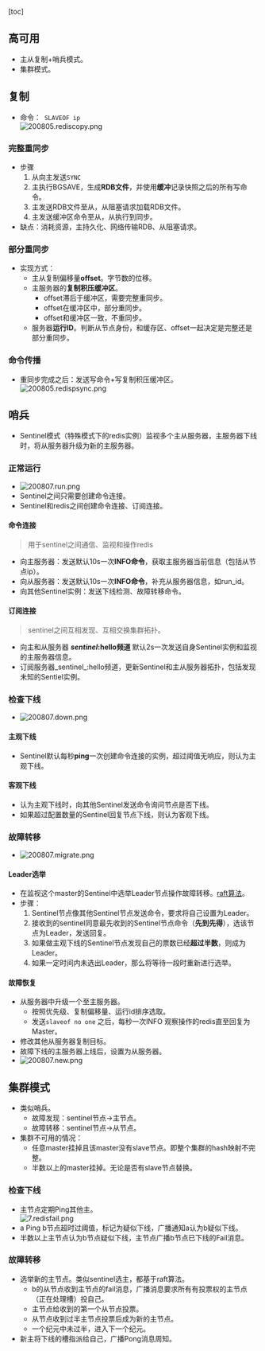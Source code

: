 [toc]
## 高可用 ##
- 主从复制+哨兵模式。
- 集群模式。

## 复制 ##
- 命令：``` SLAVEOF ip```<br>![200805.rediscopy.png](https://img-blog.csdnimg.cn/202008070005559.png)

### 完整重同步 ###
- 步骤
	1. 从向主发送```SYNC```
	2. 主执行BGSAVE，生成**RDB文件**，并使用**缓冲**记录快照之后的所有写命令。
	3. 主发送RDB文件至从，从阻塞请求加载RDB文件。
	4. 主发送缓冲区命令至从，从执行到同步。
- 缺点：消耗资源，主持久化、网络传输RDB、从阻塞请求。

### 部分重同步 ###
- 实现方式：
  - 主从复制偏移量**offset**。字节数的位移。
  - 主服务器的**复制积压缓冲区**。
    - offset滞后于缓冲区，需要完整重同步。
    - offset在缓冲区中，部分重同步。
    - offset和缓冲区一致，不重同步。
  - 服务器**运行ID**。判断从节点身份，和缓存区、offset一起决定是完整还是部分重同步。

### 命令传播 ###
- 重同步完成之后：发送写命令+写复制积压缓冲区。<br>![200805.redispsync.png](https://img-blog.csdnimg.cn/20200807000555802.png)

## 哨兵 ##
- Sentinel模式（特殊模式下的redis实例）监视多个主从服务器，主服务器下线时，将从服务器升级为新的主服务器。

### 正常运行 ###
- ![200807.run.png](https://img-blog.csdnimg.cn/20200807001533628.png)
- Sentinel之间只需要创建命令连接。
- Sentinel和redis之间创建命令连接、订阅连接。

#### 命令连接 ####
> 用于sentinel之间通信、监视和操作redis
- 向主服务器：发送默认10s一次**INFO命令**，获取主服务器当前信息（包括从节点ip）。
- 向从服务器：发送默认10s一次**INFO命令**，补充从服务器信息，如run_id。
- 向其他Sentinel实例：发送下线检测、故障转移命令。

#### 订阅连接 ####
> sentinel之间互相发现、互相交换集群拓扑。
- 向主和从服务器 **_sentinel_:hello频道** 默认2s一次发送自身Sentinel实例和监视的主服务器信息。
- 订阅服务器_sentinel_:hello频道，更新Sentinel和主从服务器拓扑，包括发现未知的Sentiel实例。

### 检查下线 ###
- ![200807.down.png](https://img-blog.csdnimg.cn/20200807001533622.png)

#### 主观下线 ####
- Sentinel默认每秒**ping**一次创建命令连接的实例，超过阈值无响应，则认为主观下线。

#### 客观下线 ####
- 认为主观下线时，向其他Sentinel发送命令询问节点是否下线。
- 如果超过配置数量的Sentinel回复节点下线，则认为客观下线。

### 故障转移 ###
- ![200807.migrate.png](https://img-blog.csdnimg.cn/20200807001533687.png)

#### Leader选举 ####
- 在监视这个master的Sentinel中选举Leader节点操作故障转移。[raft算法](https://blog.csdn.net/DONGWEIJHZHANGLI/article/details/92407376)。
- 步骤：
  1. Sentinel节点像其他Sentinel节点发送命令，要求将自己设置为Leader。
  2. 接收到的sentinel同意最先收到的Sentinel节点命令（**先到先得**），选该节点为Leader，发送回复。
  3. 如果做主观下线的Sentinel节点发现自己的票数已经**超过半数**，则成为Leader。
  4. 如果一定时间内未选出Leader，那么将等待一段时重新进行选举。

#### 故障恢复 ####
- 从服务器中升级一个至主服务器。
  - 按照优先级、复制偏移量、运行id排序选取。
  - 发送```slaveof no one``` 之后，每秒一次INFO 观察操作的redis直至回复为Master。
- 修改其他从服务器复制目标。
- 故障下线的主服务器上线后，设置为从服务器。
- ![200807.new.png](https://img-blog.csdnimg.cn/202008070015336.png)

## 集群模式 ##
- 类似哨兵。
  - 故障发现：sentinel节点->主节点。
  - 故障转移：sentinel节点->从节点。
- 集群不可用的情况：
  - 任意master挂掉且该master没有slave节点。即整个集群的hash映射不完整。
  - 半数以上的master挂掉。无论是否有slave节点替换。

### 检查下线 ###
- 主节点定期Ping其他主。<br>![7.redisfail.png](https://img-blog.csdn.net/20180404222440876)
- a Ping b节点超时过阈值，标记为疑似下线，广播通知a认为b疑似下线。
- 半数以上主节点认为b节点疑似下线，主节点广播b节点已下线的Fail消息。

### 故障转移 ###
- 选举新的主节点。类似sentinel选主，都基于raft算法。
  - b的从节点收到主节点的fail消息，广播消息要求所有有投票权的主节点（正在处理槽）投自己。
  - 主节点给收到的第一个从节点投票。
  - 从节点收到过半主节点投票后成为新的主节点。
  - 一个纪元中未过半，进入下一个纪元。
- 新主将下线的槽指派给自己，广播Pong消息周知。
